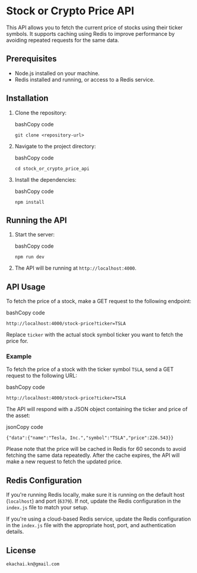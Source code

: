 
# Stock or Crypto Price API

This API allows you to fetch the current price of stocks using their ticker symbols. It supports caching using Redis to improve performance by avoiding repeated requests for the same data.

## Prerequisites

-   Node.js installed on your machine.
-   Redis installed and running, or access to a Redis service.

## Installation

1.  Clone the repository:
    
    bashCopy code
    
    `git clone <repository-url>` 
    
2.  Navigate to the project directory:
    
    bashCopy code
    
    `cd stock_or_crypto_price_api` 
    
3.  Install the dependencies:
    
    bashCopy code
    
    `npm install` 
    

## Running the API

1.  Start the server:
    
    bashCopy code
    
    `npm run dev` 
    
2.  The API will be running at `http://localhost:4000`.
    

## API Usage

To fetch the price of a stock, make a GET request to the following endpoint:

bashCopy code

`http://localhost:4000/stock-price?ticker=TSLA` 

Replace `ticker` with the actual stock symbol ticker you want to fetch the price for.

### Example

To fetch the price of a stock with the ticker symbol `TSLA`, send a GET request to the following URL:

bashCopy code

`http://localhost:4000/stock-price?ticker=TSLA` 

The API will respond with a JSON object containing the ticker and price of the asset:

jsonCopy code

`{"data":{"name":"Tesla, Inc.","symbol":"TSLA","price":226.543}}` 

Please note that the price will be cached in Redis for 60 seconds to avoid fetching the same data repeatedly. After the cache expires, the API will make a new request to fetch the updated price.

## Redis Configuration

If you're running Redis locally, make sure it is running on the default host (`localhost`) and port (`6379`). If not, update the Redis configuration in the `index.js` file to match your setup.

If you're using a cloud-based Redis service, update the Redis configuration in the `index.js` file with the appropriate host, port, and authentication details.


## License
`ekachai.kn@gmail.com`
